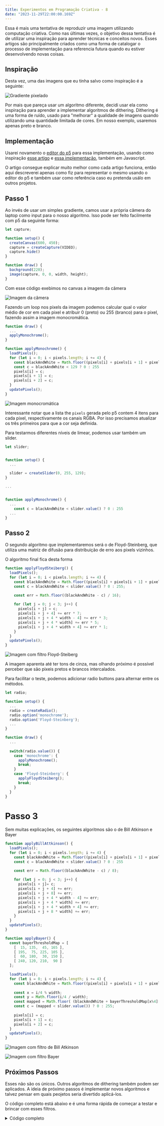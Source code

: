 ```yaml
---
title: Experimentos em Programação Criativa - 8
date: "2023-11-29T22:00:00.169Z"
---
```


Essa é mais uma tentativa de reproduzir uma imagem utilizando computação criativa. Como nas últimas vezes, o objetivo dessa tentativa é de utilizar uma inspiração para aprender técnicas e conceitos novos. Esses artigos são principalmente criados como uma forma de catalogar o processo de implementação para referencia futura quando eu estiver desenvolvendo novas coisas.

## Inspiração

Desta vez, uma das imagens que eu tinha salvo como inspiração é a seguinte:

![Gradiente pixelado](/images/creative-coding/part-8/cc-1.png)

Por mais que pareça usar um algoritmo diferente, decidi usar ela como inspiração para aprender a implementar algoritmos de dithering. Dithering é uma forma de ruído, usado para "melhorar" a qualidade de imagens quando utilizando uma quantidade limitada de cores. Em nosso exemplo, usaremos apenas preto e branco.

## Implementação

Usarei novamento o [editor do p5](https://editor.p5js.org) para essa implementação, usando como inspiração [esse artigo](https://surma.dev/things/ditherpunk/) e [essa implementação](https://github.com/meemoo/meemooapp/blob/main/src/nodes/image-monochrome-worker.js), também em Javascript.

O artigo consegue explicar muito melhor como cada artigo funciona, então aqui descreverei apenas como fiz para representar o mesmo usando o editor do p5 e também usar como referência caso eu pretenda usálo em outros projetos.

## Passo 1

Ao invés de usar um simples gradiente, camos usar a própria câmera do laptop como input para o nosso algoritmo. Isso pode ser feito facilmente com p5 da seguinte forma:

```js
let capture;

function setup() {
  createCanvas(600, 450);
  capture = createCapture(VIDEO);
  capture.hide()
}

function draw() {
  background(220);
  image(capture, 0, 0, width, height);
}
```

Com esse código exebimos no canvas a imagem da câmera

![Imagem da câmera](/images/creative-coding/part-8/cc-2.png)

Fazendo um loop nos pixels da imagem podemos calcular qual o valor médio de cor em cada pixel e atribuir 0 (preto) ou 255 (branco) para o pixel, fazendo assim a imagem monocromática.

```js
function draw() {
  ...
  applyMonochrome();
}

function applyMonochrome() {
  loadPixels();
  for (let i = 0; i < pixels.length; i += 4) {
    const blackAndWhite = Math.floor((pixels[i] + pixels[i + 1] + pixels[i + 2]) / 3);
    const c = blackAndWhite < 129 ? 0 : 255
    pixels[i] = c;
    pixels[i + 1] = c;
    pixels[i + 2] = c;
  }
  updatePixels();
}
```

![Imagem monocromática](/images/creative-coding/part-8/cc-3.png)

Interessante notar que a lista the `pixels` gerada pelo p5 contem 4 itens para cada pixel, respectivamente os canais RGBA. Por isso precisamos atualizar os três primeiros para que a cor seja definida.

Para testarmos diferentes níveis de limear, podemos usar também um slider.

```js
let slider;


function setup() {
  ... 

  slider = createSlider(0, 255, 129);
}

...


function applyMonochrome() {
  ...
    const c = blackAndWhite < slider.value() ? 0 : 255
  ... 
}

```

## Passo 2

O segundo algoritmo que implementaremos será o de Floyd-Steinberg, que utiliza uma matriz de difusão para distribuição de erro aos pixels vizinhos.

O algoritmo final fica desta forma

```js
function applyFloydSteiberg() {
  loadPixels();
  for (let i = 0; i < pixels.length; i += 4) {
    const blackAndWhite = Math.floor((pixels[i] + pixels[i + 1] + pixels[i + 2]) / 3);
    const c = blackAndWhite < slider.value() ? 0 : 255;

    const err = Math.floor((blackAndWhite - c) / 16);
    
    for (let j = 0; j < 3; j++) {
      pixels[i + j] = c;
      pixels[i + j + 4] += err * 7;
      pixels[i + j + 4 * width - 4] += err * 3;
      pixels[i + j + 4 * width] += err * 5;
      pixels[i + j + 4 * width + 4] += err * 1;
    }
  }
  updatePixels();
}
```

![Imagem com filtro Floyd-Steiberg](/images/creative-coding/part-8/cc-4.png)

A imagem aparenta até ter tons de cinza, mas olhando próximo é possível perceber que são pixeis pretos e brancos intercalados.

Para facilitar o teste, podemos adicionar radio buttons para alternar entre os métodos.

```js
let radio;

function setup() {
  ...
  radio = createRadio();
  radio.option('monochrome');
  radio.option('Floyd-Steinberg');
  ...
}

function draw() {
  ...
  
  switch(radio.value()) {
    case 'monochrome': {
      applyMonochrome();
      break;
    }
    case 'Floyd-Steinberg': {
      applyFloydSteiberg();
      break;
    }
  }
}
```

# Passo 3

Sem muitas explicações, os seguintes algoritmos são o de Bill Atkinson e Bayer

```js
function applyBillAttkinson() {
  loadPixels();
  for (let i = 0; i < pixels.length; i += 4) {
    const blackAndWhite = Math.floor((pixels[i] + pixels[i + 1] + pixels[i + 2]) / 3);
    const c = blackAndWhite < slider.value() ? 0 : 255

    const err = Math.floor((blackAndWhite - c) / 8);
   
    for (let j = 0; j < 3; j++) {
      pixels[i + j]= c;
      pixels[i + j + 4] += err;
      pixels[i + j + 8] += err;
      pixels[i + j + 4 * width - 4] += err;
      pixels[i + j + 4 * width] += err;
      pixels[i + j + 4 * width + 4] += err;
      pixels[i + j + 8 * width] += err;
    }
  }
  updatePixels();
}

function applyBayer() {
  const bayerThresholdMap = [
    [  15, 135,  45, 165 ],
    [ 195,  75, 225, 105 ],
    [  60, 180,  30, 150 ],
    [ 240, 120, 210,  90 ]
  ];

  loadPixels();
  for (let i = 0; i < pixels.length; i += 4) {
    const blackAndWhite = Math.floor((pixels[i] + pixels[i + 1] + pixels[i + 2]) / 3);
    
    const x = i/4 % width;
    const y = Math.floor(i/4 / width);
    const mapped = Math.floor( (blackAndWhite + bayerThresholdMap[x%4][y%4]) / 2 );
    const c = (mapped < slider.value()) ? 0 : 255;
    
    pixels[i] = c;
    pixels[i + 1] = c;
    pixels[i + 2] = c;
  }
  updatePixels();
}
```

![Imagem com filtro de Bill Atkinson](/images/creative-coding/part-8/cc-5.png)

![Imagem com filtro Bayer](/images/creative-coding/part-8/cc-6.png)

## Próximos Passos

Esses não são os únicos. Outros algoritmos de dithering também podem ser aplicados. A ideia de próximo passos é implementar novos algoritmos e talvez pensar em quais peojetos seria divertido aplicá-los.

O código completo está abaixo e é uma forma rápida de começar a testar e brincar com esses filtros.

<details>
  <summary>
    Código completo
  </summary>
  <p>
```js
let capture;
let slider;
let radio;

function setup() {
  createCanvas(600, 450);
  capture = createCapture(VIDEO);
  capture.hide();
  
  radio = createRadio();
  radio.option('monochrome');
  radio.option('Floyd-Steinberg');
  radio.option('Bill Atkinson');
  radio.option('Bayer');

  slider = createSlider(0, 255, 129);
}

function draw() {
  background(220);
  image(capture, 0, 0, width, height);
  
  
  switch(radio.value()) {
    case 'monochrome': {
      applyMonochrome();
      break;
    } 
    case 'Floyd-Steinberg': {
      applyFloydSteiberg();
      break;
    }
    case 'Bill Atkinson': {
      applyBillAttkinson();
      break;
    }
    case 'Bayer': {
      applyBayer();
      break;
    }
  }
}

function applyMonochrome() {
  loadPixels();
  for (let i = 0; i < pixels.length; i += 4) {
    const blackAndWhite = Math.floor((pixels[i] + pixels[i + 1] + pixels[i + 2]) / 3);
    const c = blackAndWhite < slider.value() ? 0 : 255
    pixels[i] = c;
    pixels[i + 1] = c;
    pixels[i + 2] = c;
  }
  updatePixels();
}

function applyFloydSteiberg() {
  loadPixels();
  for (let i = 0; i < pixels.length; i += 4) {
    const blackAndWhite = Math.floor((pixels[i] + pixels[i + 1] + pixels[i + 2]) / 3);
    const c = blackAndWhite < slider.value() ? 0 : 255;

    const err = Math.floor((blackAndWhite - c) / 16);
    
    for (let j = 0; j < 3; j++) {
      pixels[i + j] = c;
      pixels[i + j + 4] += err * 7;
      pixels[i + j + 4 * width - 4] += err * 3;
      pixels[i + j + 4 * width] += err * 5;
      pixels[i + j + 4 * width + 4] += err * 1;
    }
  }
  updatePixels();
}

function applyBillAttkinson() {
  loadPixels();
  for (let i = 0; i < pixels.length; i += 4) {
    const blackAndWhite = Math.floor((pixels[i] + pixels[i + 1] + pixels[i + 2]) / 3);
    const c = blackAndWhite < slider.value() ? 0 : 255

    const err = Math.floor((blackAndWhite - c) / 8);
   
    for (let j = 0; j < 3; j++) {
      pixels[i + j]= c;
      pixels[i + j + 4] += err;
      pixels[i + j + 8] += err;
      pixels[i + j + 4 * width - 4] += err;
      pixels[i + j + 4 * width] += err;
      pixels[i + j + 4 * width + 4] += err;
      pixels[i + j + 8 * width] += err;
    }
  }
  updatePixels();
}

function applyBayer() {
  const bayerThresholdMap = [
    [  15, 135,  45, 165 ],
    [ 195,  75, 225, 105 ],
    [  60, 180,  30, 150 ],
    [ 240, 120, 210,  90 ]
  ];

  loadPixels();
  for (let i = 0; i < pixels.length; i += 4) {
    const blackAndWhite = Math.floor((pixels[i] + pixels[i + 1] + pixels[i + 2]) / 3);
    
    const x = i/4 % width;
    const y = Math.floor(i/4 / width);
    const mapped = Math.floor( (blackAndWhite + bayerThresholdMap[x%4][y%4]) / 2 );
    const c = (mapped < slider.value()) ? 0 : 255;
    
    pixels[i] = c;
    pixels[i + 1] = c;
    pixels[i + 2] = c;
  }
  updatePixels();
}
```
  </p>
</details>
